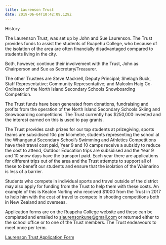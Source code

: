 ```yaml
---
title: Laurenson Trust
date: 2019-06-04T10:42:09.129Z
---
```

History

The Laurenson Trust, was set up by John and Sue Laurenson. The Trust provides funds to assist the students of Ruapehu College, who because of the isolation of the area are often financially disadvantaged compared to students living in the city.

Both, however, continue their involvement with the Trust, John as Chairperson and Sue as Secretary/Treasurer.

The other Trustees are Steve Mackrell, Deputy Principal; Shelagh Buck, Staff Representative;  Community Representative; and Malcolm Haig Co-Ordinator of the North Island Secondary Schools Snowboarding Competition.

The Trust funds have been generated from donations, fundraising and profits from the operation of the North Island Secondary Schools Skiing and Snowboarding competitions. The Trust currently has $250,000 invested and the interest earned on this is used to pay grants.

The Trust provides cash prizes for our top students at prizegiving, sports teams are subsidised 10c per kilometre, students representing the school at the Whanganui Secondary School’s Swimming and Athletics Competitions have their travel cost paid, Year 9 and 10 camps receive a subsidy to reduce the cost to attend, Outdoor Education trips are subsidised and the Year 9 and 10 snow days have the transport paid. Each year there are applications for different trips out of the area and the Trust attempts to support all of these to benefit our students and ensure that the isolation of the Waimarino is less of a barrier.

Students who compete in individual sports and travel outside of the district may also apply for funding from the Trust to help them with these costs. An example of this is Keaton Norling who received $1000 from the Trust in 2017 to help him with the cost of travel to compete in shooting competitions both in New Zealand and overseas.

Application forms are on the Ruapehu College website and these can be completed and emailed to slaurensonkune@gmail.com or returned either to the school office or to one of the Trust members. The Trust endeavours to meet once per term.

[Laurenson Trust Application Form](https://res.cloudinary.com/ruapehu-college/image/upload/v1580763191/Laurenson_Trust_Application_2020_l2udbo.pdf)
